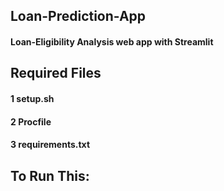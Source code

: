 ## Loan-Prediction-App

#### Loan-Eligibility Analysis web app with Streamlit

## Required Files

#### 1 setup.sh
#### 2 Procfile
#### 3 requirements.txt

## To Run This: 
